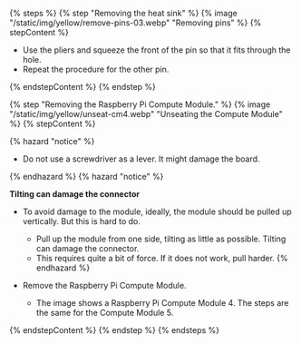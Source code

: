 <!---removing the Raspberry Pi Compute Module 4 or 5-->

{% steps %}
{% step "Removing the heat sink" %}
{% image "/static/img/yellow/remove-pins-03.webp" "Removing pins" %}
{% stepContent %}

- Use the pliers and squeeze the front of the pin so that it fits through the hole.
- Repeat the procedure for the other pin.

{% endstepContent %}
{% endstep %}

{% step "Removing the Raspberry Pi Compute Module." %}
{% image "/static/img/yellow/unseat-cm4.webp" "Unseating the Compute Module" %}
{% stepContent %}

{% hazard "notice" %}

- Do not use a screwdriver as a lever. It might damage the board.

{% endhazard %}
{% hazard "notice" %}

**Tilting can damage the connector**

- To avoid damage to the module, ideally, the module should be pulled up vertically. But this is hard to do.

  - Pull up the module from one side, tilting as little as possible. Tilting can damage the connector.
  - This requires quite a bit of force. If it does not work, pull harder.
{% endhazard %}

- Remove the Raspberry Pi Compute Module.
  - The image shows a Raspberry Pi Compute Module 4. The steps are the same for the Compute Module 5.

{% endstepContent %}
{% endstep %}
{% endsteps %}
